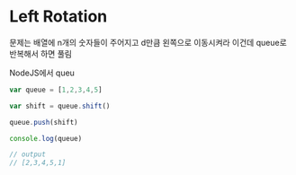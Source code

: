 # Left Rotation

문제는 배열에 n개의 숫자들이 주어지고 d만큼 왼쪽으로 이동시켜라 이건데
queue로 반복해서 하면 풀림

NodeJS에서 queu
```javascript
var queue = [1,2,3,4,5]

var shift = queue.shift()

queue.push(shift)

console.log(queue)

// output
// [2,3,4,5,1]
```
